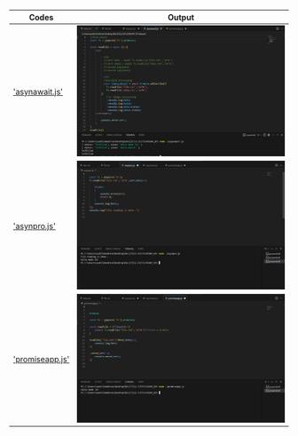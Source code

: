 | Codes | Output |
|-------|--------|
|['asynawait.js'](./codes/asynawait.js)|![asynawait.png](./Output/asynawait.png)|
|['asynpro.js'](./codes/asynpro.js)|![asynpro.png](./Output/asynpro.png)|
|['promiseapp.js'](./codes/promiseapp.js)|![promiseapp.png](./Output/promiseapp.png)|
